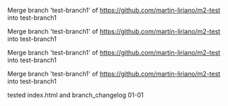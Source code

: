 Merge branch 'test-branch1' of https://github.com/martin-liriano/m2-test into test-branch1

Merge branch 'test-branch1' of https://github.com/martin-liriano/m2-test into test-branch1

Merge branch 'test-branch1' of https://github.com/martin-liriano/m2-test into test-branch1

Merge branch 'test-branch1' of https://github.com/martin-liriano/m2-test into test-branch1

tested index.html and branch_changelog 01-01

